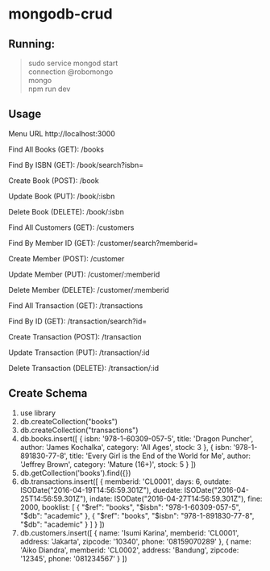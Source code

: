 # mongodb-crud

## Running:
> sudo service mongod start <br>
> connection @robomongo <br>
> mongo <br>
> npm run dev

## **Usage**
Menu URL
http://localhost:3000

Find All Books (GET): /books

Find By ISBN (GET): /book/search?isbn=

Create Book (POST): /book

Update Book (PUT): /book/:isbn

Delete Book (DELETE): /book/:isbn

Find All Customers (GET): /customers

Find By Member ID (GET): /customer/search?memberid=

Create Member (POST): /customer

Update Member (PUT): /customer/:memberid

Delete Member (DELETE): /customer/:memberid

Find All Transaction (GET): /transactions

Find By ID (GET): /transaction/search?id=

Create Transaction (POST): /transaction

Update Transaction (PUT): /transaction/:id

Delete Transaction (DELETE): /transaction/:id

## Create Schema
1. use library
2. db.createCollection("books")
3. db.createCollection("transactions")
4. db.books.insert([
   {
      isbn: '978-1-60309-057-5',
      title: 'Dragon Puncher',
      author: 'James Kochalka',
      category: 'All Ages',
      stock: 3
   },
   {
      isbn: '978-1-891830-77-8',
      title: 'Every Girl is the End of the World for Me',
      author: 'Jeffrey Brown',
      category: 'Mature (16+)',
      stock: 5
   }
])
5. db.getCollection('books').find({})
6. db.transactions.insert([
   {
      memberid: 'CL0001',
      days: 6,
      outdate: ISODate("2016-04-19T14:56:59.301Z"),
      duedate: ISODate("2016-04-25T14:56:59.301Z"),
      indate: ISODate("2016-04-27T14:56:59.301Z"),
      fine: 2000,
      booklist:
      [
        {
          "$ref": "books",
          "$isbn": "978-1-60309-057-5",
          "$db": "academic"
        },
        {
          "$ref": "books",
          "$isbn": "978-1-891830-77-8",
          "$db": "academic"
        }
      ]
   }
])
7. db.customers.insert([
   {
      name: 'Isumi Karina',
      memberid: 'CL0001',
      address: 'Jakarta',
      zipcode: '10340',
      phone: '08159070289'
   },
   {
     name: 'Aiko Diandra',
     memberid: 'CL0002',
     address: 'Bandung',
     zipcode: '12345',
     phone: '081234567'
   }
])
